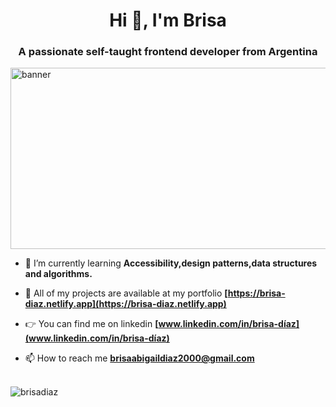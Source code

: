 <h1 align="center">Hi 👋, I'm Brisa</h1>
<h3 align="center">A passionate self-taught frontend developer from Argentina</h3>
<img src="https://res.cloudinary.com/myproyects/image/upload/v1644975807/proyects/Captura_de_pantalla_2022-02-09_232950_o4vbda.png" alt="banner" width="1000" height="290"/> 

- 🌱 I’m currently learning **Accessibility,design patterns,data structures and algorithms.**

- 💼 All of my projects are available at my portfolio **[https://brisa-diaz.netlify.app](https://brisa-diaz.netlify.app)**

- 👉 You can find me on linkedin **[www.linkedin.com/in/brisa-díaz](www.linkedin.com/in/brisa-díaz)**

- 📫 How to reach me **brisaabigaildiaz2000@gmail.com**
  <br> </br>
<p ><img align="center" src="https://github-readme-stats.vercel.app/api/top-langs?username=brisadiaz&show_icons=true&locale=en&layout=compact" alt="brisadiaz" /></p>

